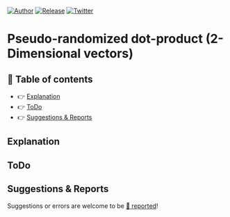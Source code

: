 [![Author](https://img.shields.io/badge/author-Pulsar7-lightgrey.svg?colorB=9900cc&style=flat-square)](https://github.com/Pulsar7)
[![Release](https://img.shields.io/github/release/dmhendricks/file-icon-vectors.svg?style=flat-square)](https://github.com/Pulsar7/Pseudo-randomized-dot-product/releases)
[![Twitter](https://img.shields.io/twitter/url/https/github.com/dmhendricks/file-icon-vectors.svg?style=social)](https://twitter.com/SevenPulsar)

# Pseudo-randomized dot-product (2-Dimensional vectors)

## :pushpin: Table of contents

* :point_right: [Explanation](#explanation)
* :point_right: [ToDo](#todo)
* :point_right: [Suggestions & Reports](#suggestions--reports)

## Explanation

## ToDo

## Suggestions & Reports

Suggestions or errors are welcome to be [:link: reported](https://github.com/Pulsar7/Pseudo-randomized-dot-product//issues)!
